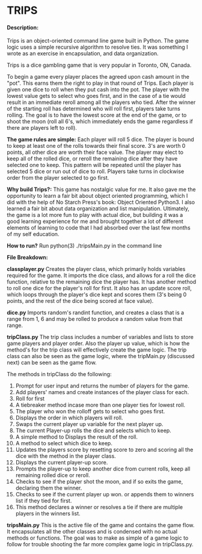 # TRIPS
#### Description:
Trips is an object-oriented command line game built in Python. The game logic uses a simple recursive algorithm to resolve ties. It was something I wrote as an exercise in encapsulation, and data organization. 

Trips is a dice gambling game that is very popular in Toronto, ON, Canada.

To begin a game every player places the agreed upon cash amount in the "pot". This earns
them the right to play in that round of Trips. Each player is given one dice to roll
when they put cash into the pot. The player with the lowest value gets to select who goes
first, and in the case of a tie would result in an immediate reroll among all the players
who tied. After the winner of the starting roll has determined who will roll first, players
take turns rolling. The goal is to have the lowest score at the end of the game, or to shoot
the moon (roll all 6's, which immediately ends the game regardless if there are players left
to roll).

**The game rules are simple:** Each player will roll 5 dice. The player is bound to keep
at least one of the rolls towards their final score. 3's are worth 0 points, all other
dice are worth their face value. The player may elect to keep all of the rolled dice, or reroll
the remaining dice after they have selected one to keep. This pattern will be repeated until
the player has selected 5 dice or run out of dice to roll. Players take turns in clockwise
order from the player selected to go first.

**Why build Trips?:** This game has nostalgic value for me. It also gave me the opportunity
to learn a fair bit about object oriented programming, which I did with the help of No Starch
Press's book: Object Oriented Python3. I also learned a fair bit about data organization
and list manipulation. Ultimately, the game is a lot more fun to play with actual dice, but
building it was a good learning experience for me and brought together a lot of different elements
of learning to code that I had absorbed over the last few months of my self education.

**How to run?**
Run python(3) ./tripsMain.py in the command line

**__File Breakdown:__**

**classplayer.py**
Creates the player class, which primarily holds variables required for the game. It imports
the dice class, and allows for a roll the dice function, relative to the remaining dice the player
has. It has another method to roll one dice for the player's roll for first. It also has an
update score roll, which loops through the player's dice kept and scores them (3's being 0 points,
and the rest of the dice being scored at face value).

**dice.py**
Imports random's randint function, and creates a class that is a range from 1, 6 and may be rolled
to produce a random value from that range.

**tripClass.py**
The trip class includes a number of variables and lists to store game players and player order. Also the player
up value, which is how the method's for the trip class will effectively create the game logic. The trip class
can also be seen as the game logic, where the tripMain.py (discussed next) can be seen as the game flow.

The methods in tripClass do the following:
1) Prompt for user input and returns the number of players for the game.
2) Add players' names and create instances of the player class for each.
3) Roll for first
4) A tiebreaker method incase more than one player ties for lowest roll.
5) The player who won the rolloff gets to select who goes first.
6) Displays the order in which players will roll.
7) Swaps the current player up variable for the next player up.
8) The current Player-up rolls the dice and selects which to keep.
9) A simple method to Displays the result of the roll.
10) A method to select which dice to keep.
11) Updates the players score by resetting score to zero and scoring all the dice with the
    method in the player class.
12) Displays the current player-up score.
13) Prompts the player-up to keep another dice from current rolls, keep all remaining
    rolled dice or reroll.
14) Checks to see if the player shot the moon, and if so exits the game, declaring them
    the winner.
15) Checks to see if the current player up won.
    or appends them to winners list if they tied for first.
16) This method declares a winner or resolves a tie if there are multiple players
    in the winners list.

**tripsMain.py**
This is the active file of the game and contains the game flow. It
encapsulates all the other classes and is condensed with no actual methods
or functions. The goal was to make as simple of a game logic to follow for trouble
shooting the far more complex game logic in tripClass.py.
